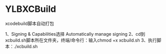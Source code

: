 # YLBXCBuild
xcodebuild脚本自动打包

1、Signing & Capabilities选择 Automatically manage signing
2、cd到xcbuild.sh脚本所在文件夹，终端/命令行：输入chmod +x xcbuild.sh
3、执行脚本：./xcbuild.sh
